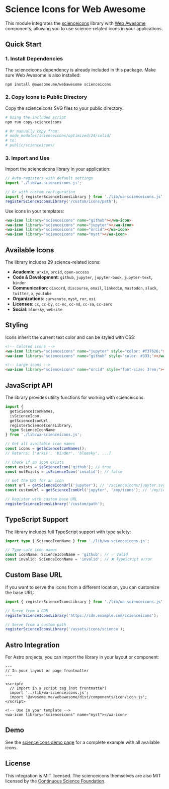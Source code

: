 # Science Icons for Web Awesome

This module integrates the [scienceicons](https://github.com/continuous-foundation/scienceicons) library with [Web Awesome](https://webawesome.com/) components, allowing you to use science-related icons in your applications.

## Quick Start

### 1. Install Dependencies

The scienceicons dependency is already included in this package. Make sure Web Awesome is also installed:

```bash
npm install @awesome.me/webawesome scienceicons
```

### 2. Copy Icons to Public Directory

Copy the scienceicons SVG files to your public directory:

```bash
# Using the included script
npm run copy-scienceicons

# Or manually copy from:
# node_modules/scienceicons/optimized/24/solid/
# to:
# public/scienceicons/
```

### 3. Import and Use

Import the scienceicons library in your application:

```typescript
// Auto-registers with default settings
import './lib/wa-scienceicons.js';

// Or with custom configuration
import { registerScienceIconsLibrary } from './lib/wa-scienceicons.js';
registerScienceIconsLibrary('/custom/icons/path');
```

Use icons in your templates:

```html
<wa-icon library="scienceicons" name="github"></wa-icon>
<wa-icon library="scienceicons" name="jupyter"></wa-icon>
<wa-icon library="scienceicons" name="orcid"></wa-icon>
<wa-icon library="scienceicons" name="myst"></wa-icon>
```

## Available Icons

The library includes 29 science-related icons:

- **Academic**: `arxiv`, `orcid`, `open-access`
- **Code & Development**: `github`, `jupyter`, `jupyter-book`, `jupyter-text`, `binder`
- **Communication**: `discord`, `discourse`, `email`, `linkedin`, `mastodon`, `slack`, `twitter`, `x`, `youtube`
- **Organizations**: `curvenote`, `myst`, `ror`, `osi`
- **Licenses**: `cc`, `cc-by`, `cc-nc`, `cc-nd`, `cc-sa`, `cc-zero`
- **Social**: `bluesky`, `website`

## Styling

Icons inherit the current text color and can be styled with CSS:

```html
<!-- Colored icons -->
<wa-icon library="scienceicons" name="jupyter" style="color: #f37626;"></wa-icon>
<wa-icon library="scienceicons" name="github" style="color: #333;"></wa-icon>

<!-- Large icons -->
<wa-icon library="scienceicons" name="orcid" style="font-size: 3rem;"></wa-icon>
```

## JavaScript API

The library provides utility functions for working with scienceicons:

```typescript
import { 
  getScienceIconNames, 
  isScienceIcon, 
  getScienceIconUrl,
  registerScienceIconsLibrary,
  type ScienceIconName
} from './lib/wa-scienceicons.js';

// Get all available icon names
const icons = getScienceIconNames();
// Returns: ['arxiv', 'binder', 'bluesky', ...]

// Check if an icon exists
const exists = isScienceIcon('github'); // true
const notExists = isScienceIcon('invalid'); // false

// Get the URL for an icon
const url = getScienceIconUrl('jupyter'); // '/scienceicons/jupyter.svg'
const customUrl = getScienceIconUrl('jupyter', '/my/icons'); // '/my/icons/jupyter.svg'

// Register with custom base URL
registerScienceIconsLibrary('/custom/path');
```

## TypeScript Support

The library includes full TypeScript support with type safety:

```typescript
import type { ScienceIconName } from './lib/wa-scienceicons.js';

// Type-safe icon names
const iconName: ScienceIconName = 'github'; // ✅ Valid
const invalid: ScienceIconName = 'invalid'; // ❌ TypeScript error
```

## Custom Base URL

If you want to serve the icons from a different location, you can customize the base URL:

```typescript
import { registerScienceIconsLibrary } from './lib/wa-scienceicons.js';

// Serve from a CDN
registerScienceIconsLibrary('https://cdn.example.com/scienceicons');

// Serve from a custom path
registerScienceIconsLibrary('/assets/icons/science');
```

## Astro Integration

For Astro projects, you can import the library in your layout or component:

```astro
---
// In your layout or page frontmatter
---

<script>
  // Import in a script tag (not frontmatter)
  import '../lib/wa-scienceicons.js';
  import '@awesome.me/webawesome/dist/components/icon/icon.js';
</script>

<!-- Use in your template -->
<wa-icon library="scienceicons" name="myst"></wa-icon>
```

## Demo

See the [scienceicons demo page](./src/pages/scienceicons-demo.astro) for a complete example with all available icons.

## License

This integration is MIT licensed. The scienceicons themselves are also MIT licensed by the [Continuous Science Foundation](https://github.com/continuous-foundation/scienceicons).
